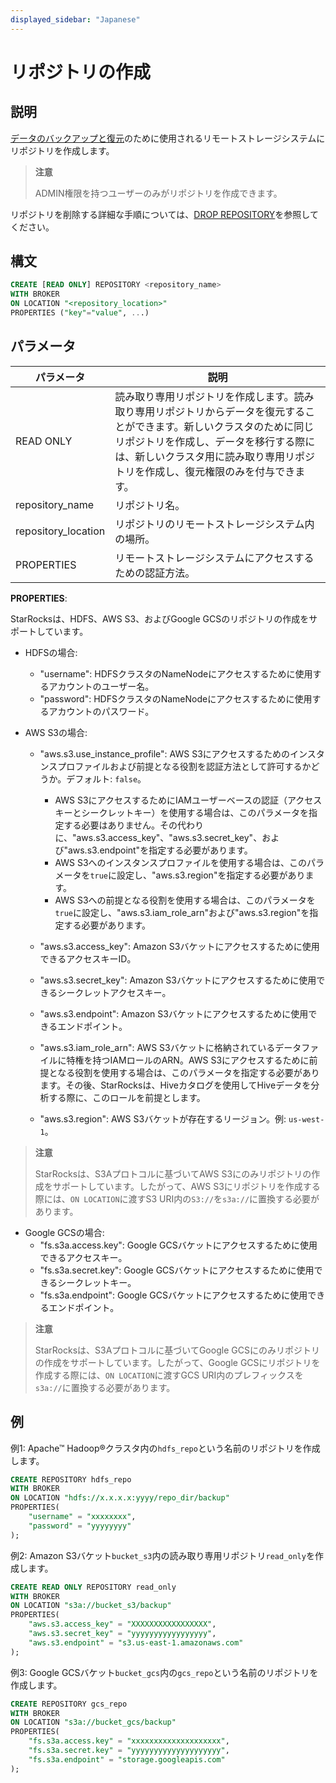```yaml
---
displayed_sidebar: "Japanese"
---
```


# リポジトリの作成

## 説明

[データのバックアップと復元](../../../administration/Backup_and_restore.md)のために使用されるリモートストレージシステムにリポジトリを作成します。

> **注意**
>
> ADMIN権限を持つユーザーのみがリポジトリを作成できます。

リポジトリを削除する詳細な手順については、[DROP REPOSITORY](../data-definition/DROP_REPOSITORY.md)を参照してください。

## 構文

```SQL
CREATE [READ ONLY] REPOSITORY <repository_name>
WITH BROKER
ON LOCATION "<repository_location>"
PROPERTIES ("key"="value", ...)
```

## パラメータ

| **パラメータ**       | **説明**                                              |
| ------------------- | ------------------------------------------------------------ |
| READ ONLY           | 読み取り専用リポジトリを作成します。読み取り専用リポジトリからデータを復元することができます。新しいクラスタのために同じリポジトリを作成し、データを移行する際には、新しいクラスタ用に読み取り専用リポジトリを作成し、復元権限のみを付与できます。 |
| repository_name     | リポジトリ名。                                             |
| repository_location | リポジトリのリモートストレージシステム内の場所。     |
| PROPERTIES          |リモートストレージシステムにアクセスするための認証方法。|

**PROPERTIES**:

StarRocksは、HDFS、AWS S3、およびGoogle GCSのリポジトリの作成をサポートしています。

- HDFSの場合:
  - "username": HDFSクラスタのNameNodeにアクセスするために使用するアカウントのユーザー名。
  - "password": HDFSクラスタのNameNodeにアクセスするために使用するアカウントのパスワード。

- AWS S3の場合:
  - "aws.s3.use_instance_profile": AWS S3にアクセスするためのインスタンスプロファイルおよび前提となる役割を認証方法として許可するかどうか。デフォルト: `false`。

    - AWS S3にアクセスするためにIAMユーザーベースの認証（アクセスキーとシークレットキー）を使用する場合は、このパラメータを指定する必要はありません。その代わりに、"aws.s3.access_key"、"aws.s3.secret_key"、および"aws.s3.endpoint"を指定する必要があります。
    - AWS S3へのインスタンスプロファイルを使用する場合は、このパラメータを`true`に設定し、"aws.s3.region"を指定する必要があります。
    - AWS S3への前提となる役割を使用する場合は、このパラメータを`true`に設定し、"aws.s3.iam_role_arn"および"aws.s3.region"を指定する必要があります。

  - "aws.s3.access_key": Amazon S3バケットにアクセスするために使用できるアクセスキーID。
  - "aws.s3.secret_key": Amazon S3バケットにアクセスするために使用できるシークレットアクセスキー。
  - "aws.s3.endpoint": Amazon S3バケットにアクセスするために使用できるエンドポイント。
  - "aws.s3.iam_role_arn": AWS S3バケットに格納されているデータファイルに特権を持つIAMロールのARN。AWS S3にアクセスするために前提となる役割を使用する場合は、このパラメータを指定する必要があります。その後、StarRocksは、Hiveカタログを使用してHiveデータを分析する際に、このロールを前提とします。
  - "aws.s3.region": AWS S3バケットが存在するリージョン。例: `us-west-1`。

> **注意**
>
> StarRocksは、S3Aプロトコルに基づいてAWS S3にのみリポジトリの作成をサポートしています。したがって、AWS S3にリポジトリを作成する際には、`ON LOCATION`に渡すS3 URI内の`S3://`を`s3a://`に置換する必要があります。

- Google GCSの場合:
  - "fs.s3a.access.key": Google GCSバケットにアクセスするために使用できるアクセスキー。
  - "fs.s3a.secret.key": Google GCSバケットにアクセスするために使用できるシークレットキー。
  - "fs.s3a.endpoint": Google GCSバケットにアクセスするために使用できるエンドポイント。

> **注意**
>
> StarRocksは、S3Aプロトコルに基づいてGoogle GCSにのみリポジトリの作成をサポートしています。したがって、Google GCSにリポジトリを作成する際には、`ON LOCATION`に渡すGCS URI内のプレフィックスを`s3a://`に置換する必要があります。

## 例

例1: Apache™ Hadoop®クラスタ内の`hdfs_repo`という名前のリポジトリを作成します。

```SQL
CREATE REPOSITORY hdfs_repo
WITH BROKER
ON LOCATION "hdfs://x.x.x.x:yyyy/repo_dir/backup"
PROPERTIES(
    "username" = "xxxxxxxx",
    "password" = "yyyyyyyy"
);
```

例2: Amazon S3バケット`bucket_s3`内の読み取り専用リポジトリ`read_only`を作成します。

```SQL
CREATE READ ONLY REPOSITORY read_only
WITH BROKER
ON LOCATION "s3a://bucket_s3/backup"
PROPERTIES(
    "aws.s3.access_key" = "XXXXXXXXXXXXXXXXX",
    "aws.s3.secret_key" = "yyyyyyyyyyyyyyyyy",
    "aws.s3.endpoint" = "s3.us-east-1.amazonaws.com"
);
```

例3: Google GCSバケット`bucket_gcs`内の`gcs_repo`という名前のリポジトリを作成します。

```SQL
CREATE REPOSITORY gcs_repo
WITH BROKER
ON LOCATION "s3a://bucket_gcs/backup"
PROPERTIES(
    "fs.s3a.access.key" = "xxxxxxxxxxxxxxxxxxxx",
    "fs.s3a.secret.key" = "yyyyyyyyyyyyyyyyyyyy",
    "fs.s3a.endpoint" = "storage.googleapis.com"
);
```